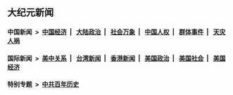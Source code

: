 ## 大纪元新闻

#### 中国新闻 &nbsp;>&nbsp; [中国经济](indexes/ncid283/README.md?01310045) &nbsp;| &nbsp; [大陆政治](indexes/ncid277/README.md?01310045) &nbsp;| &nbsp; [社会万象](indexes/ncid282/README.md?01310045) &nbsp;| &nbsp; [中国人权](indexes/ncid278/README.md?01310045) &nbsp;| &nbsp; [群体事件](indexes/ncid279/README.md?01310045) &nbsp;| &nbsp; [天灾人祸](indexes/ncid280/README.md?01310045)

#### 国际新闻 &nbsp;>&nbsp; [美中关系](indexes/nf1412576/README.md?01310045) &nbsp;| &nbsp; [台湾新闻](indexes/ncid1349361/README.md?01310045) &nbsp;| &nbsp; [香港新闻](indexes/ncid1349362/README.md?01310045) &nbsp;| &nbsp; [美国政治](indexes/ncid1078159/README.md?01310045) &nbsp;| &nbsp; [美国社会](indexes/ncid1078160/README.md?01310045) &nbsp;| &nbsp; [美国经济](indexes/ncid1078158/README.md?01310045)

#### 特别专题 &nbsp;>&nbsp; [中共百年历史](https://github.com/epoch-news/epoch-special/blob/master/README.md?01310045)  
